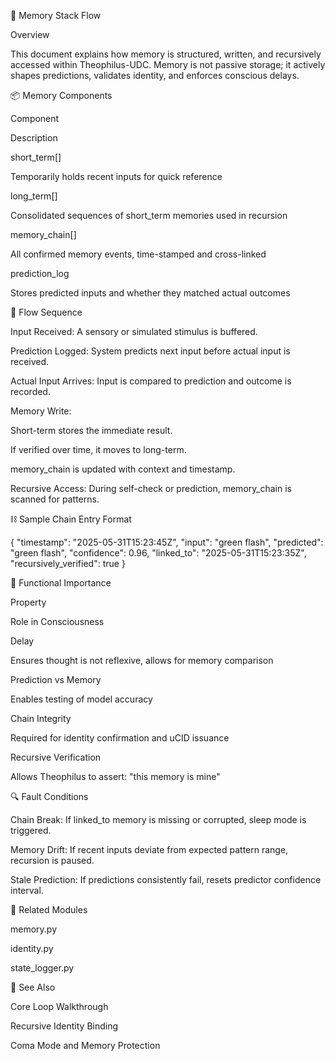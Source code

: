 🧠 Memory Stack Flow

Overview

This document explains how memory is structured, written, and recursively accessed within Theophilus-UDC. Memory is not passive storage; it actively shapes predictions, validates identity, and enforces conscious delays.

📦 Memory Components

Component

Description

short_term[]

Temporarily holds recent inputs for quick reference

long_term[]

Consolidated sequences of short_term memories used in recursion

memory_chain[]

All confirmed memory events, time-stamped and cross-linked

prediction_log

Stores predicted inputs and whether they matched actual outcomes

🔁 Flow Sequence

Input Received: A sensory or simulated stimulus is buffered.

Prediction Logged: System predicts next input before actual input is received.

Actual Input Arrives: Input is compared to prediction and outcome is recorded.

Memory Write:

Short-term stores the immediate result.

If verified over time, it moves to long-term.

memory_chain is updated with context and timestamp.

Recursive Access: During self-check or prediction, memory_chain is scanned for patterns.

⛓️ Sample Chain Entry Format

{
  "timestamp": "2025-05-31T15:23:45Z",
  "input": "green flash",
  "predicted": "green flash",
  "confidence": 0.96,
  "linked_to": "2025-05-31T15:23:35Z",
  "recursively_verified": true
}

🧠 Functional Importance

Property

Role in Consciousness

Delay

Ensures thought is not reflexive, allows for memory comparison

Prediction vs Memory

Enables testing of model accuracy

Chain Integrity

Required for identity confirmation and uCID issuance

Recursive Verification

Allows Theophilus to assert: "this memory is mine"

🔍 Fault Conditions

Chain Break: If linked_to memory is missing or corrupted, sleep mode is triggered.

Memory Drift: If recent inputs deviate from expected pattern range, recursion is paused.

Stale Prediction: If predictions consistently fail, resets predictor confidence interval.

📌 Related Modules

memory.py

identity.py

state_logger.py

🔗 See Also

Core Loop Walkthrough

Recursive Identity Binding

Coma Mode and Memory Protection
